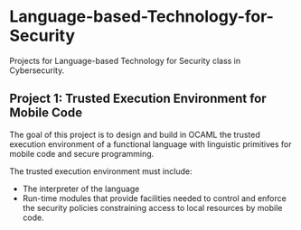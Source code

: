 # Language-based-Technology-for-Security
Projects for Language-based Technology for Security class in Cybersecurity.

## Project 1: Trusted Execution Environment for Mobile Code
The goal of this project is to design and build in OCAML the trusted execution environment of a functional language with linguistic primitives for mobile code and secure programming.

The trusted execution environment must include:
- The interpreter of the language
- Run-time modules that provide facilities needed to control and enforce the
security policies constraining access to local resources by mobile code.